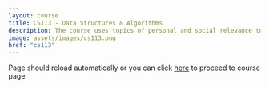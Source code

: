 ```yaml
---
layout: course
title: CS113 - Data Structures & Algorithms
description: The course uses topics of personal and social relevance to investigate the impact of computing through efficient algorithms and properly designed data structures. Students explore the software development process by developing effective solutions using industry-standard tools. Topics include searching, sorting, hashing, algorithm analysis, object-oriented design, collections, lists, stacks, queues, trees, sets, dictionaries, and graphs.
image: assets/images/cs113.png
href: "cs113"
---
```


<p>Page should reload automatically or you can click <a href="{{ site.url }}/{{ page.href }}">here</a> to proceed to course page</p>
